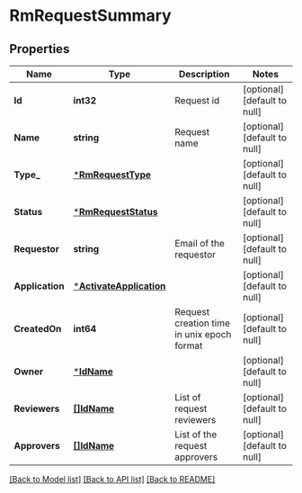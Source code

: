 # RmRequestSummary

## Properties
Name | Type | Description | Notes
------------ | ------------- | ------------- | -------------
**Id** | **int32** | Request id | [optional] [default to null]
**Name** | **string** | Request name | [optional] [default to null]
**Type_** | [***RmRequestType**](RMRequestType.md) |  | [optional] [default to null]
**Status** | [***RmRequestStatus**](RMRequestStatus.md) |  | [optional] [default to null]
**Requestor** | **string** | Email of the requestor | [optional] [default to null]
**Application** | [***ActivateApplication**](ActivateApplication.md) |  | [optional] [default to null]
**CreatedOn** | **int64** | Request creation time in unix epoch format | [optional] [default to null]
**Owner** | [***IdName**](IdName.md) |  | [optional] [default to null]
**Reviewers** | [**[]IdName**](IdName.md) | List of request reviewers | [optional] [default to null]
**Approvers** | [**[]IdName**](IdName.md) | List of the request approvers | [optional] [default to null]

[[Back to Model list]](../README.md#documentation-for-models) [[Back to API list]](../README.md#documentation-for-api-endpoints) [[Back to README]](../README.md)

